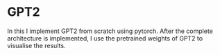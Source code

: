 # GPT2
In this I implement GPT2 from scratch using pytorch. After the complete architecture is implemented, I use the pretrained weights of GPT2 to visualise the results.
